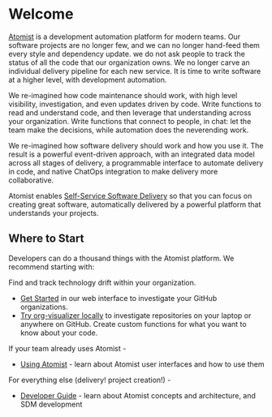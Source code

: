 # Welcome

[Atomist][www] is a development automation platform for modern teams. Our software projects
are no longer few, and we can no longer hand-feed them every style and dependency update.
we do not ask
people to track the status of all the code that our organization owns.
We no longer carve an individual delivery pipeline for each new service. It is time to write
software at a higher level, with development automation.

We re-imagined how code maintenance should work, with high level visibility, investigation,
 and even updates driven by code. Write functions to read and understand code, and then
 leverage that understanding across your organization.
 Write functions that connect to people, in chat:
 let the team make the decisions, while automation does the neverending work.

We re-imagined how software delivery should work and how you use it. The result
is a powerful event-driven approach, with an integrated data model across all
stages of delivery, a programmable interface to automate delivery in code, and
native ChatOps integration to make delivery more collaborative.

Atomist enables [Self-Service Software Delivery][sssd] so that you can focus on
creating great software, automatically delivered by a powerful platform that
understands your projects.

## Where to Start

Developers can do a thousand things with the Atomist platform. We recommend starting with:

Find and track technology drift within your organization.

* [Get Started][getting-started] in our web interface to investigate your GitHub organizations.
* [Try org-visualizer locally][quick-start] to investigate repositories on your laptop or anywhere on GitHub. Create custom functions for what you want to know about your code.

If your team already uses Atomist -

* [Using Atomist][user] - learn about Atomist user interfaces and how to use them

For everything else (delivery! project creation!) -

* [Developer Guide][dev-guide] - learn about Atomist concepts and architecture, and SDM development

[www]: https://atomist.com/ (Atomist)
[sssd]: https://atomist.com/ (Self-Service Software Delivery)
[getting-started]: getting-started.md (Atomist Getting Started)
[user]: user (Atomist User Guide)
[quick-start]: quick-start.md (Atomist Developer Quick Start)
[dev-guide]: developer (Atomist Developer Guide)

